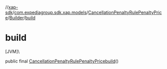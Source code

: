 //[xap-sdk](../../../../index.md)/[com.expediagroup.sdk.xap.models](../../index.md)/[CancellationPenaltyRulePenaltyPrice](../index.md)/[Builder](index.md)/[build](build.md)

# build

[JVM]\

public final [CancellationPenaltyRulePenaltyPrice](../index.md)[build](build.md)()

